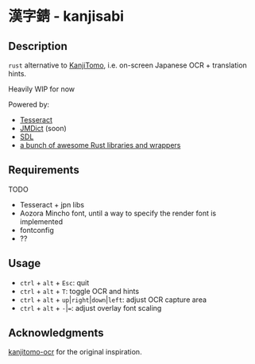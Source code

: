 # 漢字錆 - kanjisabi

## Description

`rust` alternative to [KanjiTomo](https://www.kanjitomo.net/), i.e. on-screen Japanese OCR + translation hints.

Heavily WIP for now

Powered by:
- [Tesseract](https://github.com/tesseract-ocr/tesseract)
- [JMDict](http://edrdg.org/jmdict/j_jmdict.html) (soon)
- [SDL](https://www.libsdl.org/)
- [a bunch of awesome Rust libraries and wrappers](Cargo.toml)

## Requirements

TODO

* Tesseract + jpn libs
* Aozora Mincho font, until a way to specify the render font is implemented
* fontconfig
* ??

## Usage

* `ctrl` + `alt` + `Esc`: quit
* `ctrl` + `alt` + `T`: toggle OCR and hints
* `ctrl` + `alt` + `up`|`right`|`down`|`left`: adjust OCR capture area
* `ctrl` + `alt` + `-`|`=`: adjust overlay font scaling

## Acknowledgments

[kanjitomo-ocr](https://github.com/sakarika/kanjitomo-ocr) for the original inspiration.
